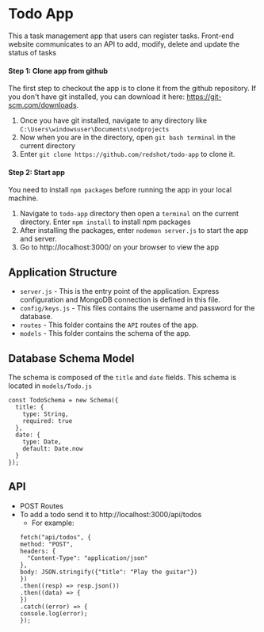 # Todo App
This a task management app that users can register tasks. Front-end website communicates to an API to add, modify, delete and update the status of tasks

#### Step 1: Clone app from github
The first step to checkout the app is to clone it from the github repository. If you don't have git installed, you can download it here: https://git-scm.com/downloads.

1. Once you have git installed, navigate to any directory like `C:\Users\windowsuser\Documents\nodprojects`
2. Now when you are in the directory, open `git bash terminal` in the current directory
3. Enter `git clone https://github.com/redshot/todo-app` to clone it.

#### Step 2: Start app
You need to install `npm packages` before running the app in your local machine.

1. Navigate to `todo-app` directory then open a `terminal` on the current directory. Enter `npm install` to install npm packages
2. After installing the packages, enter `nodemon server.js` to start the app and server.
3. Go to http://localhost:3000/ on your browser to view the app

## Application Structure
- `server.js` - This is the entry point of the application. Express configuration and MongoDB connection is defined in this file.
- `config/keys.js` - This files contains the username and password for the database.
- `routes` - This folder contains the `API` routes of the app.
- `models` - This folder contains the schema of the app.

## Database Schema Model
The schema is composed of the `title` and `date` fields. This schema is located in `models/Todo.js`

```
const TodoSchema = new Schema({
  title: {
    type: String,
    required: true
  },
  date: {
    type: Date,
    default: Date.now
  }
});
```

## API

- POST Routes
 - To add a todo send it to http://localhost:3000/api/todos
   - For example:
    ```
    fetch("api/todos", {
    method: "POST",
    headers: {
      "Content-Type": "application/json"
    },
    body: JSON.stringify({"title": "Play the guitar"})
    })
    .then((resp) => resp.json())
    .then((data) => {
    })
    .catch((error) => {
    console.log(error);
    });
    ```
